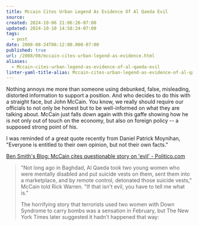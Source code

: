 ```yaml
---
title: Mccain Cites Urban Legend As Evidence Of Al Qaeda Evil
source: 
created: 2024-10-06 21:06:26-07:00
updated: 2024-10-10 14:58:24-07:00
tags:
  - post
date: 2008-08-24T06:12:00.000-07:00
published: true
url: /2008/08/mccain-cites-urban-legend-as-evidence.html
aliases:
  - Mccain-cites-urban-legend-as-evidence-of-al-qaeda-evil
linter-yaml-title-alias: Mccain-cites-urban-legend-as-evidence-of-al-qaeda-evil
---
```



Nothing annoys me more than someone using debunked, false, misleading, distorted information to support a position. And who decides to do this with a straight face, but John McCain. You know, we really should require our officials to not only be honest but to be well-informed on what they are talking about. McCain just falls down again with this gaffe showing how he is not only out of touch on the economy, but also on foreign policy -- a supposed strong point of his.  
  
I was reminded of a great quote recently from Daniel Patrick Moynihan, "Everyone is entitled to their own opinion, but not their own facts."  
  
[Ben Smith's Blog: McCain cites questionable story on 'evil' - Politico.com](https://www.politico.com/blogs/bensmith/0808/McCain_cites_questionable_story_on_evil.html?showall)  

> "Not long ago in Baghdad, Al Qaeda took two young women who were mentally disabled and put suicide vests on them, sent them into a marketplace, and by remote control, detonated those suicide vests," McCain told Rick Warren. "If that isn't evil, you have to tell me what is."  
>   
> The horrifying story that terrorists used two women with Down Syndrome to carry bombs was a sensation in February, but The New York Times later suggested it hadn't happened that way: